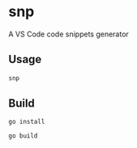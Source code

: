 # snp

A VS Code code snippets generator

## Usage

```bash
snp
```

## Build

```
go install

go build
```
